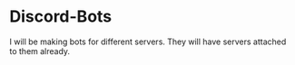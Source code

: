 # Discord-Bots
I will be making bots for different servers. They will have servers attached to them already.
